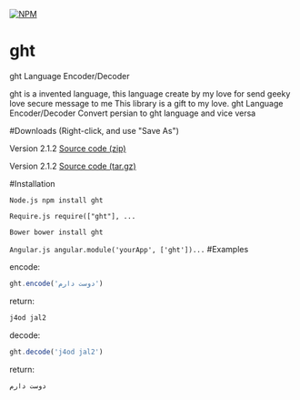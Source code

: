 [![NPM](https://nodei.co/npm/ght.png?downloads=true&downloadRank=true&stars=true)](https://nodei.co/npm/ght/)

# ght

ght Language Encoder/Decoder

ght is a invented language, this language create by my love for send geeky love secure message to me
This library is a gift to my love.
ght Language Encoder/Decoder Convert persian to ght language and vice versa

#Downloads (Right-click, and use "Save As")

 Version 2.1.2 [Source code (zip)](https://github.com/arastu/ght/archive/2.1.2.zip)

 Version 2.1.2 [Source code (tar.gz)](https://github.com/arastu/ght/archive/2.1.2.tar.gz)

#Installation

```Node.js npm install ght```

```Require.js require(["ght"], ...```

```Bower bower install ght```

```Angular.js angular.module('yourApp', ['ght'])...```
#Examples

encode:
```javascript
ght.encode('دوست دارم')
```
return:
```html
j4od jal2
```

decode:
```javascript
ght.decode('j4od jal2')
```

return:
```html
دوست دارم
```
